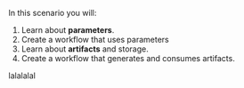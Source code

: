 In this scenario you will:

1. Learn about **parameters**.
1. Create a workflow that uses parameters
1. Learn about **artifacts** and storage.
1. Create a workflow that generates and consumes artifacts.  

lalalalal
